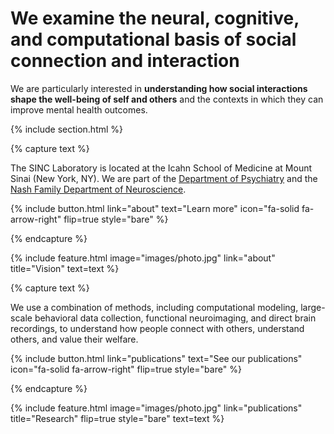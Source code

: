 ---
---

# We examine the neural, cognitive, and computational basis of social connection and interaction

We are particularly interested in <strong>understanding how social interactions shape the well-being of self and others</strong> and the contexts in which they can improve mental health outcomes.

{% include section.html %}

{% capture text %}

The SINC Laboratory is located at the Icahn School of Medicine at Mount Sinai (New York, NY). We are part of the <a href="https://icahn.mssm.edu/about/departments-offices/psychiatry">Department of Psychiatry</a> and the <a href="https://icahn.mssm.edu/about/departments-offices/neuroscience">Nash Family Department of Neuroscience</a>.

{%
  include button.html
  link="about"
  text="Learn more"
  icon="fa-solid fa-arrow-right"
  flip=true
  style="bare"
%}

{% endcapture %}

{%
  include feature.html
  image="images/photo.jpg"
  link="about"
  title="Vision"
  text=text
%}

{% capture text %}

We use a combination of methods, including computational modeling, large-scale behavioral data collection, functional neuroimaging, and direct brain recordings, to understand how people connect with others, understand others, and value their welfare.

{%
  include button.html
  link="publications"
  text="See our publications"
  icon="fa-solid fa-arrow-right"
  flip=true
  style="bare"
%}

{% endcapture %}

{%
  include feature.html
  image="images/photo.jpg"
  link="publications"
  title="Research"
  flip=true
  style="bare"
  text=text
%}
